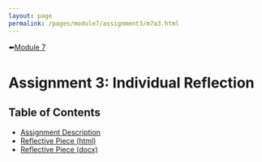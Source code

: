 ```yaml
---
layout: page
permalink: /pages/module7/assignment3/m7a3.html
---
```


⬅️[Module 7](/pages/module7.html)

# Assignment 3: Individual Reflection

## Table of Contents

- [Assignment Description](/pages/module7/assignment3/m7a3-desc.html)
- [Reflective Piece (html)](/pages/module7/assignment3/tw-ism-a3-reflectivepiece.html)
- [Reflective Piece (docx)](/pages/module7/assignment3/TW_ISM_A3_ReflectivePiece.docx)
